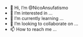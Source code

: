 - 👋 Hi, I’m @NicoAnsufatismo
- 👀 I’m interested in ...
- 🌱 I’m currently learning ...
- 💞️ I’m looking to collaborate on ...
- 📫 How to reach me ...

<!---
NicoAnsufatismo/NicoAnsufatismo is a ✨ special ✨ repository because its `README.md` (this file) appears on your GitHub profile.
You can click the Preview link to take a look at your changes.
--->
